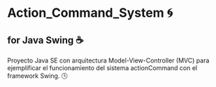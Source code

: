 # Action_Command_System :cyclone: 
## for Java Swing :coffee:
Proyecto Java SE con arquitectura Model-View-Controller (MVC) para ejemplificar el funcionamiento del sistema actionCommand con el framework Swing. :clock4:
